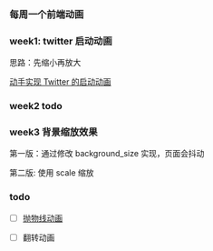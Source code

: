 ### 每周一个前端动画

### week1: twitter 启动动画

思路：先缩小再放大

[动手实现 Twitter 的启动动画](https://juejin.im/entry/5805df8c2f301e006c943508)


### week2  todo

### week3 背景缩放效果

第一版：通过修改 background_size 实现，页面会抖动

第二版: 使用 scale 缩放

### todo

- [ ] [抛物线动画](https://juejin.im/post/5a9123d16fb9a063563135dc)
- [ ] 翻转动画


